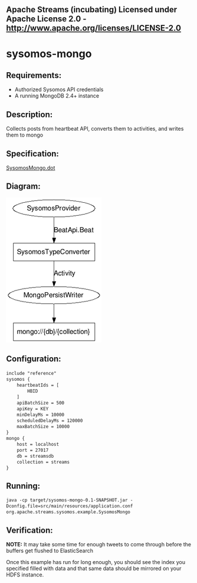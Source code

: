 Apache Streams (incubating)
Licensed under Apache License 2.0 - http://www.apache.org/licenses/LICENSE-2.0
--------------------------------------------------------------------------------

sysomos-mongo
==============================

Requirements:
-------------
 - Authorized Sysomos API credentials
 - A running MongoDB 2.4+ instance

Description:
------------
Collects posts from heartbeat API, converts them to activities, and writes them to mongo

Specification:
-----------------

[SysomosMongo.dot](src/main/resources/SysomosMongo.dot "SysomosMongo.dot" )

Diagram:
-----------------

![SysomosMongo.png](./SysomosMongo.png?raw=true)

Configuration:
--------------
    include "reference"
    sysomos {
        heartbeatIds = [
            HBID
        ]
        apiBatchSize = 500
        apiKey = KEY
        minDelayMs = 10000
        scheduledDelayMs = 120000
        maxBatchSize = 10000
    }
    mongo {
        host = localhost
        port = 27017
        db = streamsdb
        collection = streams
    }

Running:
--------

    java -cp target/sysomos-mongo-0.1-SNAPSHOT.jar -Dconfig.file=src/main/resources/application.conf org.apache.streams.sysomos.example.SysomosMongo

Verification:
-------------
**NOTE:** It may take some time for enough tweets to come through before the buffers get flushed to ElasticSearch

Once this example has run for long enough, you should see the index you specified filled with data and that same data
should be mirrored on your HDFS instance.

